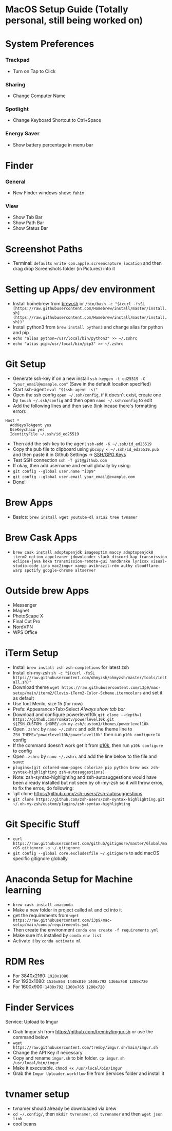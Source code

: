 # MacOS Setup Guide (Totally personal, still being worked on)

# System Preferences

### Trackpad

- Turn on Tap to Click

### Sharing

- Change Computer Name

### Spotlight

- Change Keyboard Shortcut to Ctrl+Space

### Energy Saver

- Show battery percentage in menu bar

# Finder

### General

- New Finder windows show: `fahim`

### View

- Show Tab Bar
- Show Path Bar
- Show Status Bar

# Screenshot Paths

- Terminal: `defaults write com.apple.screencapture location` and then drag drop Screenshots folder (in Pictures) into it

# Setting up Apps/ dev environment

- Install homebrew from [brew.sh](http://brew.sh) or `/bin/bash -c "$(curl -fsSL [https://raw.githubusercontent.com/Homebrew/install/master/install.sh](https://raw.githubusercontent.com/Homebrew/install/master/install.sh))"`
- Install python3 from `brew install python3` and change alias for python and pip
- `echo "alias python=/usr/local/bin/python3" >> ~/.zshrc`
- `echo "alias pip=/usr/local/bin/pip3" >> ~/.zshrc`


# Git Setup

- Generate ssh-key if on a new install `ssh-keygen -t ed25519 -C "your_email@example.com"` (Save in the default location specified)
- Start ssh-agent `eval "$(ssh-agent -s)"`
- Open the ssh config `open ~/.ssh/config`, if it doesn't exist, create one by `touch ~/.ssh/config` and then open `nano ~/.ssh/config` to edit
- Add the following lines and then save ([link](https://docs.github.com/en/free-pro-team@latest/github/authenticating-to-github/generating-a-new-ssh-key-and-adding-it-to-the-ssh-agent) incase there's formatting error):
```
Host *
  AddKeysToAgent yes
  UseKeychain yes
  IdentityFile ~/.ssh/id_ed25519
```
- Then add the ssh-key to the agent `ssh-add -K ~/.ssh/id_ed25519`
- Copy the pub file to clipboard using `pbcopy < ~/.ssh/id_ed25519.pub` and then paste it in Github Settings -> [SSH/GPG Keys](https://github.com/settings/keys)
- Test SSH connection `ssh -T git@github.com`
- If okay, then add username and email globally by using: 
- `git config --global user.name "i3p9"`
- `git config --global user.email your_email@example.com`
- Done!

# Brew Apps

- Basics: `brew install wget youtube-dl aria2 tree tvnamer`

# Brew Cask Apps

- `brew cask install adoptopenjdk imageoptim maccy adoptopenjdk8 iterm2 notion appcleaner jdownloader slack discord kap transmission eclipse-java keka transmission-remote-gui handbrake lyricsx visual-studio-code iina mac2imgur xampp avibrazil-rdm authy cloudflare-warp spotify google-chrome altserver`

# Outside brew Apps

- Messenger
- Magnet
- PhotoScape X
- Final Cut Pro
- NordVPN
- WPS Office

# iTerm Setup

- Install `brew install zsh zsh-completions` for latest zsh
- Install oh-my-zsh `sh -c "$(curl -fsSL https://raw.githubusercontent.com/ohmyzsh/ohmyzsh/master/tools/install.sh)"`
- Download theme `wget https://raw.githubusercontent.com/i3p9/mac-setup/main/iterm2/Clovis-iTerm2-Color-Scheme.itermcolors` and set it as default
- Use font Menlo, size 15 (for now)
- Prefs: Appearance>Tab>Select *Always show tab bar*
- Download and configure powerlevel10k `git clone --depth=1 https://github.com/romkatv/powerlevel10k.git ${ZSH_CUSTOM:-$HOME/.oh-my-zsh/custom}/themes/powerlevel10k`
- Open `.zshrc` by `nano ~/.zshrc` and edit the theme line to `ZSH_THEME="powerlevel10k/powerlevel10k"` then run `p10k configure` to config
- If the command doesn't work get it from [p10k](https://github.com/romkatv/powerlevel10k), then run `p10k configure` to config
- Open `.zshrc` by `nano ~/.zshrc` and add the line below to the file and save:
- `plugins=(git colored-man-pages colorize pip python brew osx zsh-syntax-highlighting zsh-autosuggestions)`
- Note: zsh-syntax-highlighting and zsh-autosuggestions would have been already installed but not seen by oh-my-zsh so it will throw erros, to fix the erros, do following:
- `git clone https://github.com/zsh-users/zsh-autosuggestions
- `git clone https://github.com/zsh-users/zsh-syntax-highlighting.git ~/.oh-my-zsh/custom/plugins/zsh-syntax-highlighting`

# Git Specific Stuff

- `curl https://raw.githubusercontent.com/github/gitignore/master/Global/macOS.gitignore -o ~/.gitignore`
- `git config --global core.excludesfile ~/.gitignore` to add macOS specific gitignore globally

# Anaconda Setup for Machine learning

- `brew cask install anaconda`
- Make a new folder in project called `ml` and cd into it
- get the requirements from `wget https://raw.githubusercontent.com/i3p9/mac-setup/main/conda/requirements.yml`
- Then create the environment `conda env create -f requirements.yml`
- Make sure it's installed by `conda env list`
- Activate it by `conda activate ml`

# RDM Res

- For 3840x2160: `1920x1080`
- For 1920x1080: `1536x864 1440x810 1408x792 1366x768 1280x720`
- For 1600x900: `1408x792 1360x765 1280x720` 

# Finder Services

Service: Upload to Imgur
- Grab Imgur.sh from https://github.com/tremby/imgur.sh or use the command below
- `wget https://raw.githubusercontent.com/tremby/imgur.sh/main/imgur.sh`
- Change the API Key if necessary
- Copy and rename `imgur.sh` to bin folder. `cp imgur.sh /usr/local/bin/imgur`
- Make it executable. `chmod +x /usr/local/bin/imgur`
- Grab the `Imgur Uploader.workflow` file from Services folder and install it

# tvnamer setup
- tvnamer should already be downloaded via brew
- `cd ~/.config/`, then `mkdir tvrenamer`, `cd tvrenamer` and then `wget json link`
- cool beans
